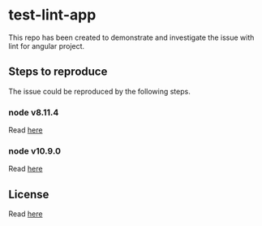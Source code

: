 # test-lint-app #

This repo has been created to demonstrate and investigate the issue with lint for angular project.

## Steps to reproduce ##

The issue could be reproduced by the following steps.

### node v8.11.4 ###

Read [here](v8.11.4/README.md)

### node v10.9.0 ###

Read [here](v10.9.0/README.md)

## License ##

Read [here](LICENSE)

